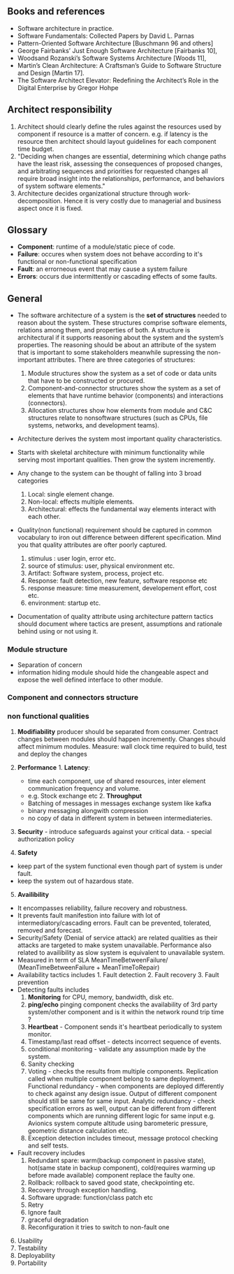 ## Books and references
 - Software architecture in practice.
 - Software Fundamentals: Collected Papers by David L. Parnas
 - Pattern-Oriented Software Architecture [Buschmann 96 and others]
 - George Fairbanks’ Just Enough Software Architecture [Fairbanks 10], 
 - Woodsand Rozanski’s Software Systems Architecture [Woods 11],
 - Martin’s Clean Architecture: A Craftsman’s Guide to Software Structure and Design [Martin 17].
 - The Software Architect Elevator: Redefining the Architect’s Role in the Digital Enterprise by Gregor Hohpe


## Architect responsibility
 1. Architect should clearly define the rules against the resources used by component if resource is a matter of concern. e.g. if latency is the resource then architect should layout guidelines for each component time budget.
 2. "Deciding when changes are essential, determining which change paths have the least risk,
assessing the consequences of proposed changes, and arbitrating sequences and priorities for
requested changes all require broad insight into the relationships, performance, and behaviors
of system software elements."  
 3. Architecture decides organizational structure through work-decomposition. Hence it is very costly due to managerial and business aspect once it is fixed.

## Glossary
 - **Component**: runtime of a module/static piece of code.
 - **Failure**: occures when system does not behave according to it's functional or non-functional specification
 - **Fault**: an errorneous event that may cause a system failure
 - **Errors**: occurs due intermittently or cascading effects of some faults.

## General 
 - The software architecture of a system is the **set of structures** needed to reason about the system. These structures comprise software elements, relations among them, and properties of both. A structure is architectural if it supports reasoning about the system and the system’s properties. The reasoning should be about an attribute of the system that is important to some stakeholders meanwhile supressing the non-important attributes. There are three categories of structures: 
   1. Module structures show the system as a set of code or data units that have to be constructed or procured. 
   2. Component-and-connector structures show the system as a set of elements that have runtime behavior (components) and interactions (connectors).
   3. Allocation structures show how elements from module and C&C structures relate to nonsoftware structures (such as CPUs, file systems, networks, and development teams).
 - Architecture derives the system most important quality characteristics.  
 - Starts with skeletal architecture with minimum functionality while serving most important qualities. Then grow the system incremently.
 - Any change to the system can be thought of falling into 3 broad categories
   1. Local: single element change. 
   2. Non-local: effects multiple elements. 
   3. Architectural: effects the fundamental way elements interact with each other.
 - Quality(non functional) requirement should be captured in common vocabulary to iron out difference between different specification. Mind you that quality attributes are ofter poorly captured.
   1. stimulus : user login, error etc.
   2. source of stimulus: user, physical environment etc.
   3. Artifact: Software system, process, project etc.
   4. Response: fault detection, new feature, software response etc
   5. response measure: time measurement, developement effort, cost etc.
   6. environment: startup etc.

 - Documentation of quality attribute using architecture pattern tactics should document where tactics are present, assumptions and rationale behind using or not using it.



### Module structure 
 - Separation of concern
 - information hiding module should hide the changeable aspect and expose the well defined interface to other module.

### Component and connectors structure

### non functional qualities
  1. **Modifiability** producer should be separated from consumer. Contract changes between modules should happen incremently. Changes should affect minimum modules. 
     Measure: wall clock time required to build, test and deploy the changes

  2. **Performance** 
    1. **Latency**: 
      - time each component, use of shared resources, inter element communication frequency and volume.
      - e.g. Stock exchange etc
    2. **Throughput**
      - Batching of messages in messages exchange system like kafka
      - binary messaging alongwith compression
      - no copy of data in different system in between intermediateries.
       
  3. **Security** 
    - introduce safeguards against your critical data. 
    - special authorization policy

  4. **Safety**
   - keep part of the system functional even though part of system is under fault.
   - keep the system out of hazardous state.

  5. **Availibility**
   - It encompasses reliability, failure recovery and robustness.
   - It prevents fault manifestion into failure with lot of intermediatory/cascading errors. 
   Fault can be prevented, tolerated, removed and forecast.
   - Security/Safety (Denial of service attack) are related qualities as their attacks are targeted to make system unavailable. Performance also related to availibility as slow system is equivalent to unavailable system.
   - Measured in term of SLA MeanTimeBetweenFailure/ (MeanTimeBetweenFailure + MeanTimeToRepair)
   - Availability tactics includes 1. Fault detection 2. Fault recovery 3. Fault prevention
   - Detecting faults includes 
     1. **Monitoring** for CPU, memory, bandwidth, disk etc.
     2. **ping/echo** pinging component checks the availability of 3rd party system/other component and is it within the network round trip time ?
     3. **Heartbeat** -  Component sends it's heartbeat periodically to system monitor.
     4. Timestamp/last read offset - detects incorrect sequence of events.
     5. conditional monitoring - validate any assumption made by the system.
     6. Sanity checking
     7. Voting - checks the results from multiple components. Replication called when multiple component belong to same deployment. Functional redundancy - when components are deployed differently to check against any design issue. Output of different component should still be same for same input. Analytic redundancy - check specification errors as well, output can be different from different components which are running different logic for same input e.g. Avionics system compute altitude using barometeric pressure, geometric distance calculation etc. 
     8. Exception detection includes timeout, message protocol checking and self tests.
   - Fault recovery includes
     1. Redundant spare: warm(backup component in passive state), hot(same state in backup component), cold(requires warming up before made available) component replace the faulty one.
     2. Rollback: rollback to saved good state, checkpointing etc.
     3. Recovery through exception handling.
     4. Software upgrade: function/class patch etc
     5. Retry
     6. Ignore fault
     7. graceful degradation 
     8. Reconfiguration it tries to switch to non-fault one

  6. Usability
  7. Testability
  8. Deployability
  9. Portability
